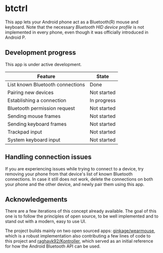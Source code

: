 # btctrl

This app lets your Android phone act as a Bluetooth(R) mouse and keyboard.
Note that the necessary _Bluetooth HID device profile_ is not implemented in every phone,
even though it was officially introduced in Android P.


## Development progress

This app is under active development.

| Feature                          | State       |
| -------------------------------- | ----------- |
| List known Bluetooth connections | Done        |
| Pairing new devices              | Not started |
| Establishing a connection        | In progress |
| Bluetooth permission request     | Not started |
| Sending mouse frames             | Not started |
| Sending keyboard frames          | Not started |
| Trackpad input                   | Not started |
| System keyboard input            | Not started |


## Handling connection issues

If you are experiencing issues while trying to connect to a device,
try removing your phone from that device's list of known Bluetooth connections.
In case it still does not work, delete the connections on both your phone
and the other device, and newly pair them using this app.


## Acknowledgements

There are a few iterations of this concept already available.
The goal of this one is to follow the principles of open source,
to be well implemented and to stand out with a modern, easy to use UI.

The project builds mainly on two open sourced apps:
[ginkage/wearmouse](https://github.com/ginkage/wearmouse), which is a robust
implementation also contributing a few lines of code to this project and
[raghavk92/Kontroller](https://github.com/raghavk92/Kontroller), which served
as an initial reference for how the Android Bluetooth API can be used.
